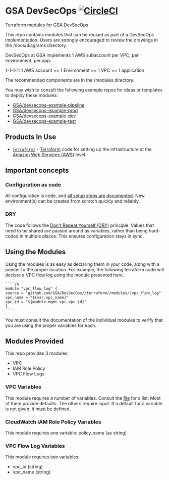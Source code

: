 # GSA DevSecOps [![CircleCI](https://circleci.com/gh/GSA/DevSecOps-Infrastructure.svg?style=svg)](https://circleci.com/gh/GSA/DevSecOps)

Terraform modules for GSA DevSecOps

This repo contains modules that can be reused as part of a DevSecOps implementation. Users are strongly encouraged to review the drawings in the /docs/diagrams directory.

DevSecOps at GSA implements 1 AWS subaccount per VPC, per environment, per app:

1-1-1-1:
1 AWS account == 1 Environment == 1 VPC == 1 application

The recommended components are in the /modules directory.

You may wish to consult the following example repos for ideas or templates to deploy these modules:

* [GSA/devsecops-example-pipeline](https://github.com/GSA/devsecops-example-pipeline)
* [GSA/devsecops-example-prod](https://github.com/GSA/devsecops-example-prod)
* [GSA/devsecops-example-dev](https://github.com/GSA/devsecops-example-dev)
* [GSA/devsecops-example-test](https://github.com/GSA/devsecops-example-test)

## Products In Use

* [`terraform/`](terraform/) - [Terraform](https://www.terraform.io/) code for setting up the infrastructure at the [Amazon Web Services (AWS)](https://aws.amazon.com/) level

## Important concepts

### Configuration as code

All configuration is code, and [all setup steps are documented](#setup). New environment(s) can be created from scratch quickly and reliably.

### DRY

The code follows the [Don't Repeat Yourself (DRY)](https://en.wikipedia.org/wiki/Don%27t_repeat_yourself) principle. Values that need to be shared are passed around as variables, rather than being hard-coded in multiple places. This ensures configuration stays in sync.

## Using the Modules

Using the modules is as easy as declaring them in your code, along with a pointer to the proper location. For example, the following terraform code will declare a VPC flow log using the module presented here.

    ````sh
    module "vpc_flow_log" {
    source = "github.com/GSA/DevSecOps//terraform//modules//vpc_flow_log"
    vpc_name = "${var.vpc_name}"
    vpc_id = "${module.mgmt_vpc.vpc_id}"
    }
    ````

You must consult the documentation of the individual modules to verify that you are using the proper variables for each.

## Modules Provided

This repo provides 3 modules:

* VPC
* IAM Role Policy
* VPC Flow Logs

### VPC Variables

This module requires a number of variables. Consult the [file](https://github.com/GSA/DevSecOps/blob/master/terraform/modules/vpc/variables.tf) for a list. Most of them provide defaults. The others require input. If a default for a variable is not given, it must be defined.

### CloudWatch IAM Role Policy Variables

This module requires one variable: policy_name (as string)

### VPC Flow Log Variables

This module requires two variables:

* vpc_id (string)
* vpc_name (string)